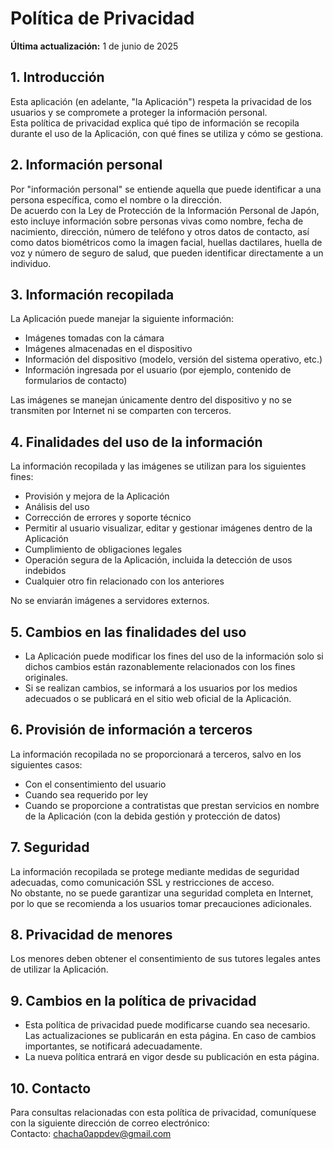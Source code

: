 # Política de Privacidad

**Última actualización:** 1 de junio de 2025

## 1. Introducción  
Esta aplicación (en adelante, "la Aplicación") respeta la privacidad de los usuarios y se compromete a proteger la información personal.  
Esta política de privacidad explica qué tipo de información se recopila durante el uso de la Aplicación, con qué fines se utiliza y cómo se gestiona.

## 2. Información personal  
Por "información personal" se entiende aquella que puede identificar a una persona específica, como el nombre o la dirección.  
De acuerdo con la Ley de Protección de la Información Personal de Japón, esto incluye información sobre personas vivas como nombre, fecha de nacimiento, dirección, número de teléfono y otros datos de contacto, así como datos biométricos como la imagen facial, huellas dactilares, huella de voz y número de seguro de salud, que pueden identificar directamente a un individuo.

## 3. Información recopilada  
La Aplicación puede manejar la siguiente información:

- Imágenes tomadas con la cámara  
- Imágenes almacenadas en el dispositivo  
- Información del dispositivo (modelo, versión del sistema operativo, etc.)  
- Información ingresada por el usuario (por ejemplo, contenido de formularios de contacto)

Las imágenes se manejan únicamente dentro del dispositivo y no se transmiten por Internet ni se comparten con terceros.  

## 4. Finalidades del uso de la información  
La información recopilada y las imágenes se utilizan para los siguientes fines:

- Provisión y mejora de la Aplicación  
- Análisis del uso  
- Corrección de errores y soporte técnico  
- Permitir al usuario visualizar, editar y gestionar imágenes dentro de la Aplicación  
- Cumplimiento de obligaciones legales  
- Operación segura de la Aplicación, incluida la detección de usos indebidos  
- Cualquier otro fin relacionado con los anteriores

No se enviarán imágenes a servidores externos.

## 5. Cambios en las finalidades del uso

- La Aplicación puede modificar los fines del uso de la información solo si dichos cambios están razonablemente relacionados con los fines originales.  
- Si se realizan cambios, se informará a los usuarios por los medios adecuados o se publicará en el sitio web oficial de la Aplicación.

## 6. Provisión de información a terceros  
La información recopilada no se proporcionará a terceros, salvo en los siguientes casos:

- Con el consentimiento del usuario  
- Cuando sea requerido por ley  
- Cuando se proporcione a contratistas que prestan servicios en nombre de la Aplicación (con la debida gestión y protección de datos)

## 7. Seguridad  
La información recopilada se protege mediante medidas de seguridad adecuadas, como comunicación SSL y restricciones de acceso.  
No obstante, no se puede garantizar una seguridad completa en Internet, por lo que se recomienda a los usuarios tomar precauciones adicionales.

## 8. Privacidad de menores  
Los menores deben obtener el consentimiento de sus tutores legales antes de utilizar la Aplicación.

## 9. Cambios en la política de privacidad  
- Esta política de privacidad puede modificarse cuando sea necesario. Las actualizaciones se publicarán en esta página. En caso de cambios importantes, se notificará adecuadamente.  
- La nueva política entrará en vigor desde su publicación en esta página.

## 10. Contacto  
Para consultas relacionadas con esta política de privacidad, comuníquese con la siguiente dirección de correo electrónico:  
Contacto: [chacha0appdev@gmail.com](mailto:chacha0appdev@gmail.com)
